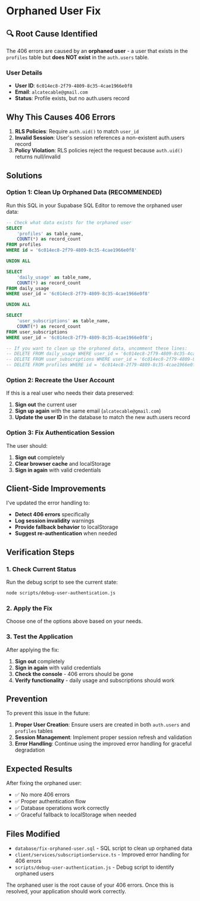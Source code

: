 # Orphaned User Fix

## 🔍 Root Cause Identified

The 406 errors are caused by an **orphaned user** - a user that exists in the `profiles` table but **does NOT exist** in the `auth.users` table.

### User Details
- **User ID**: `6c014ec8-2f79-4809-8c35-4cae1966e0f8`
- **Email**: `alcatecable@gmail.com`
- **Status**: Profile exists, but no auth.users record

## Why This Causes 406 Errors

1. **RLS Policies**: Require `auth.uid()` to match `user_id`
2. **Invalid Session**: User's session references a non-existent auth.users record
3. **Policy Violation**: RLS policies reject the request because `auth.uid()` returns null/invalid

## Solutions

### Option 1: Clean Up Orphaned Data (RECOMMENDED)

Run this SQL in your Supabase SQL Editor to remove the orphaned user data:

```sql
-- Check what data exists for the orphaned user
SELECT 
    'profiles' as table_name,
    COUNT(*) as record_count
FROM profiles 
WHERE id = '6c014ec8-2f79-4809-8c35-4cae1966e0f8'

UNION ALL

SELECT 
    'daily_usage' as table_name,
    COUNT(*) as record_count
FROM daily_usage 
WHERE user_id = '6c014ec8-2f79-4809-8c35-4cae1966e0f8'

UNION ALL

SELECT 
    'user_subscriptions' as table_name,
    COUNT(*) as record_count
FROM user_subscriptions 
WHERE user_id = '6c014ec8-2f79-4809-8c35-4cae1966e0f8';

-- If you want to clean up the orphaned data, uncomment these lines:
-- DELETE FROM daily_usage WHERE user_id = '6c014ec8-2f79-4809-8c35-4cae1966e0f8';
-- DELETE FROM user_subscriptions WHERE user_id = '6c014ec8-2f79-4809-8c35-4cae1966e0f8';
-- DELETE FROM profiles WHERE id = '6c014ec8-2f79-4809-8c35-4cae1966e0f8';
```

### Option 2: Recreate the User Account

If this is a real user who needs their data preserved:

1. **Sign out** the current user
2. **Sign up again** with the same email (`alcatecable@gmail.com`)
3. **Update the user ID** in the database to match the new auth.users record

### Option 3: Fix Authentication Session

The user should:
1. **Sign out** completely
2. **Clear browser cache** and localStorage
3. **Sign in again** with valid credentials

## Client-Side Improvements

I've updated the error handling to:
- **Detect 406 errors** specifically
- **Log session invalidity** warnings
- **Provide fallback behavior** to localStorage
- **Suggest re-authentication** when needed

## Verification Steps

### 1. Check Current Status
Run the debug script to see the current state:
```bash
node scripts/debug-user-authentication.js
```

### 2. Apply the Fix
Choose one of the options above based on your needs.

### 3. Test the Application
After applying the fix:
1. **Sign out** completely
2. **Sign in again** with valid credentials
3. **Check the console** - 406 errors should be gone
4. **Verify functionality** - daily usage and subscriptions should work

## Prevention

To prevent this issue in the future:

1. **Proper User Creation**: Ensure users are created in both `auth.users` and `profiles` tables
2. **Session Management**: Implement proper session refresh and validation
3. **Error Handling**: Continue using the improved error handling for graceful degradation

## Expected Results

After fixing the orphaned user:
- ✅ No more 406 errors
- ✅ Proper authentication flow
- ✅ Database operations work correctly
- ✅ Graceful fallback to localStorage when needed

## Files Modified

- `database/fix-orphaned-user.sql` - SQL script to clean up orphaned data
- `client/services/subscriptionService.ts` - Improved error handling for 406 errors
- `scripts/debug-user-authentication.js` - Debug script to identify orphaned users

The orphaned user is the root cause of your 406 errors. Once this is resolved, your application should work correctly. 